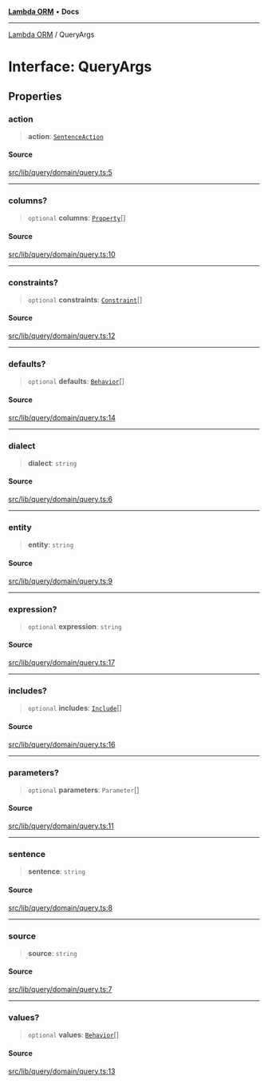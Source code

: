 [**Lambda ORM**](../README.md) • **Docs**

***

[Lambda ORM](../README.md) / QueryArgs

# Interface: QueryArgs

## Properties

### action

> **action**: [`SentenceAction`](../enumerations/SentenceAction.md)

#### Source

[src/lib/query/domain/query.ts:5](https://github.com/lambda-orm/lambdaorm/blob/5e6305f9bd553e15fed66cee099164eb31ee9842/src/lib/query/domain/query.ts#L5)

***

### columns?

> `optional` **columns**: [`Property`](Property.md)[]

#### Source

[src/lib/query/domain/query.ts:10](https://github.com/lambda-orm/lambdaorm/blob/5e6305f9bd553e15fed66cee099164eb31ee9842/src/lib/query/domain/query.ts#L10)

***

### constraints?

> `optional` **constraints**: [`Constraint`](Constraint.md)[]

#### Source

[src/lib/query/domain/query.ts:12](https://github.com/lambda-orm/lambdaorm/blob/5e6305f9bd553e15fed66cee099164eb31ee9842/src/lib/query/domain/query.ts#L12)

***

### defaults?

> `optional` **defaults**: [`Behavior`](Behavior.md)[]

#### Source

[src/lib/query/domain/query.ts:14](https://github.com/lambda-orm/lambdaorm/blob/5e6305f9bd553e15fed66cee099164eb31ee9842/src/lib/query/domain/query.ts#L14)

***

### dialect

> **dialect**: `string`

#### Source

[src/lib/query/domain/query.ts:6](https://github.com/lambda-orm/lambdaorm/blob/5e6305f9bd553e15fed66cee099164eb31ee9842/src/lib/query/domain/query.ts#L6)

***

### entity

> **entity**: `string`

#### Source

[src/lib/query/domain/query.ts:9](https://github.com/lambda-orm/lambdaorm/blob/5e6305f9bd553e15fed66cee099164eb31ee9842/src/lib/query/domain/query.ts#L9)

***

### expression?

> `optional` **expression**: `string`

#### Source

[src/lib/query/domain/query.ts:17](https://github.com/lambda-orm/lambdaorm/blob/5e6305f9bd553e15fed66cee099164eb31ee9842/src/lib/query/domain/query.ts#L17)

***

### includes?

> `optional` **includes**: [`Include`](../classes/Include.md)[]

#### Source

[src/lib/query/domain/query.ts:16](https://github.com/lambda-orm/lambdaorm/blob/5e6305f9bd553e15fed66cee099164eb31ee9842/src/lib/query/domain/query.ts#L16)

***

### parameters?

> `optional` **parameters**: `Parameter`[]

#### Source

[src/lib/query/domain/query.ts:11](https://github.com/lambda-orm/lambdaorm/blob/5e6305f9bd553e15fed66cee099164eb31ee9842/src/lib/query/domain/query.ts#L11)

***

### sentence

> **sentence**: `string`

#### Source

[src/lib/query/domain/query.ts:8](https://github.com/lambda-orm/lambdaorm/blob/5e6305f9bd553e15fed66cee099164eb31ee9842/src/lib/query/domain/query.ts#L8)

***

### source

> **source**: `string`

#### Source

[src/lib/query/domain/query.ts:7](https://github.com/lambda-orm/lambdaorm/blob/5e6305f9bd553e15fed66cee099164eb31ee9842/src/lib/query/domain/query.ts#L7)

***

### values?

> `optional` **values**: [`Behavior`](Behavior.md)[]

#### Source

[src/lib/query/domain/query.ts:13](https://github.com/lambda-orm/lambdaorm/blob/5e6305f9bd553e15fed66cee099164eb31ee9842/src/lib/query/domain/query.ts#L13)
